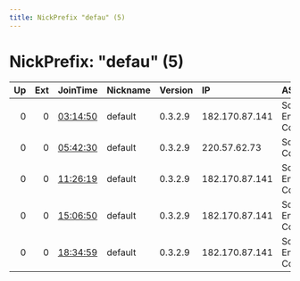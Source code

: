 ```yaml
---
title: NickPrefix "defau" (5)
---
```


# NickPrefix: "defau" (5)

|   Up |   Ext | JoinTime                                                                                            | Nickname   | Version   | IP             | AS                               | CC   |   ORp |   Dirp | OS      | Contact   |   eFamMembers |
|-----:|------:|:----------------------------------------------------------------------------------------------------|:-----------|:----------|:---------------|:---------------------------------|:-----|------:|-------:|:--------|:----------|--------------:|
|    0 |     0 | [03:14:50](https://metrics.torproject.org/rs.html#details/37C6A171ADCB0A1D0B5F6297526FEBE29EB9EA71) | default    | 0.3.2.9   | 182.170.87.141 | So-net Entertainment Corporation | jp   | 52639 |      0 | Windows | None      |             1 |
|    0 |     0 | [05:42:30](https://metrics.torproject.org/rs.html#details/0F9D25D2C151EC2785D219ABD9D01F2E0CCEC37B) | default    | 0.3.2.9   | 220.57.62.73   | Softbank BB Corp.                | jp   |   443 |   9030 | Windows | None      |             1 |
|    0 |     0 | [11:26:19](https://metrics.torproject.org/rs.html#details/80088A6CEEB05E403950FD2C10A2F289AE60D4B7) | default    | 0.3.2.9   | 182.170.87.141 | So-net Entertainment Corporation | jp   | 52639 |      0 | Windows | None      |             1 |
|    0 |     0 | [15:06:50](https://metrics.torproject.org/rs.html#details/088FEE68D8A6DA8AD999E6510B5653CFEE87769B) | default    | 0.3.2.9   | 182.170.87.141 | So-net Entertainment Corporation | jp   | 52639 |      0 | Windows | None      |             1 |
|    0 |     0 | [18:34:59](https://metrics.torproject.org/rs.html#details/E7FDB1B23687144862F7E53695C167F37140AADE) | default    | 0.3.2.9   | 182.170.87.141 | So-net Entertainment Corporation | jp   | 52639 |      0 | Windows | None      |             1 |
